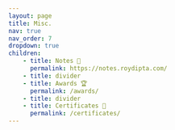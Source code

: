 ```yaml
---
layout: page
title: Misc.
nav: true
nav_order: 7
dropdown: true
children:
    - title: Notes 📝
      permalink: https://notes.roydipta.com/
    - title: divider
    - title: Awards 🏆
      permalink: /awards/
    - title: divider
    - title: Certificates 📜
      permalink: /certificates/
---
```

